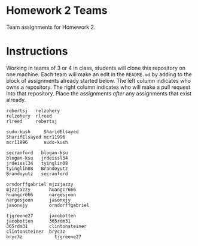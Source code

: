 # Homework 2 Teams

Team assignments for Homework 2.

# Instructions

Working in teams of 3 or 4 in class, students will clone
this repository on one machine.  Each team will make
an edit in the `README.md` by adding to the block of 
assignments already started below.
The left column indicates who owns a repository.
The right column indicates who will make a pull
request into that repository.
Place the assignments
*after* any assignments that exist already.

```
robertsj   relzohery
relzohery  rlreed
rlreed     robertsj

sudo-kush     SharidElsayed 
SharifElsayed mcr11996 
mcr11996      sudo-kush 

secranford   blogan-ksu
blogan-ksu   jrdeissl34
jrdeissl34   tyinglin08
tyinglin08   Brandoyutz
Brandoyutz   secranford

orndorffgabriel mjzzjazzy
mjzzjazzy       huangcr666
huangcr666      nargesjoon
nargesjoon      jasonxjy
jasonxjy        orndorffgabriel

tjgreene27	    jacobotten
jacobotten 	    365rdm31
365rdm31   	    clintonsteiner
clintonsteiner 	bryc3z
bryc3z 		      tjgreene27

```

